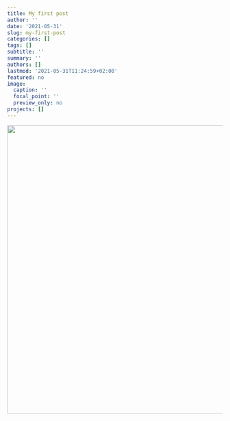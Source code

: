 ```yaml
---
title: My first post
author: ''
date: '2021-05-31'
slug: my-first-post
categories: []
tags: []
subtitle: ''
summary: ''
authors: []
lastmod: '2021-05-31T11:24:59+02:00'
featured: no
image:
  caption: ''
  focal_point: ''
  preview_only: no
projects: []
---
```

<img src="{{< blogdown/postref >}}index_files/figure-html/unnamed-chunk-1-1.png" width="672" />
